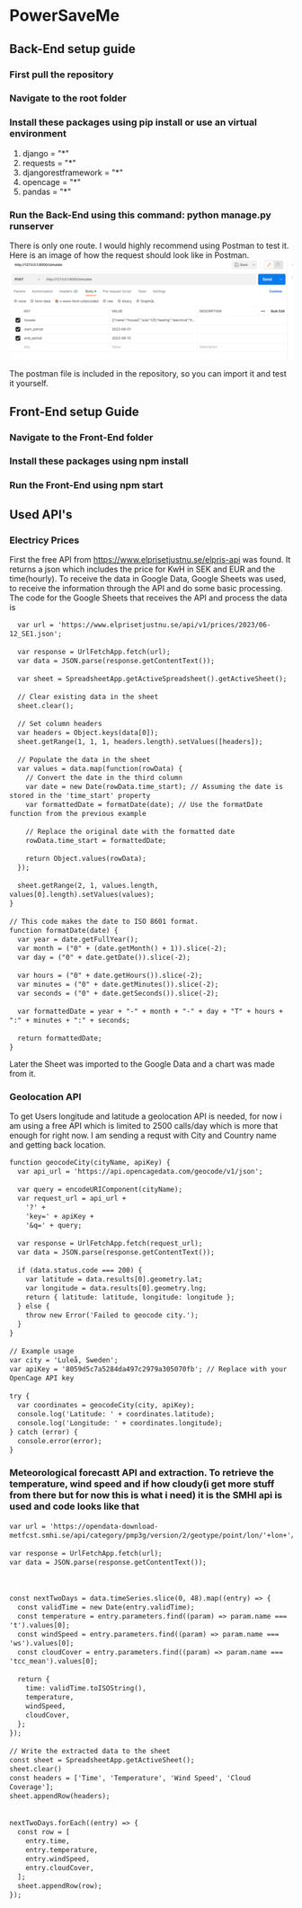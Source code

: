 # PowerSaveMe

## Back-End setup guide
### First pull the repository
### Navigate to the root folder
### Install these packages using pip install or use an virtual environment

1. django = "*"
2. requests = "*"
3. djangorestframework = "*"
4. opencage = "*"
5. pandas = "*"

### Run the Back-End using this command: python manage.py runserver
There is only one route. I would highly recommend using Postman to test it. <br>
Here is an image of how the request should look like in Postman.
![image](example_request.png)	

The postman file is included in the repository, so you can import it and test it yourself. <br>

## Front-End setup Guide
### Navigate to the Front-End folder
### Install these packages using npm install
### Run the Front-End using npm start

## Used API's
### Electricy Prices
First the free API from https://www.elprisetjustnu.se/elpris-api was found. It returns a json which includes the price for KwH in SEK and EUR and the time(hourly). To receive the data in
Google Data, Google Sheets was used, to receive the information through the API and do some basic processing. The code for the Google Sheets that receives the API and process the data is 
```function fetchDataFromAPI() {
  var url = 'https://www.elprisetjustnu.se/api/v1/prices/2023/06-12_SE1.json';
  
  var response = UrlFetchApp.fetch(url);
  var data = JSON.parse(response.getContentText());
  
  var sheet = SpreadsheetApp.getActiveSpreadsheet().getActiveSheet();
  
  // Clear existing data in the sheet
  sheet.clear();
  
  // Set column headers
  var headers = Object.keys(data[0]);
  sheet.getRange(1, 1, 1, headers.length).setValues([headers]);
  
  // Populate the data in the sheet
  var values = data.map(function(rowData) {
    // Convert the date in the third column
    var date = new Date(rowData.time_start); // Assuming the date is stored in the 'time_start' property
    var formattedDate = formatDate(date); // Use the formatDate function from the previous example
    
    // Replace the original date with the formatted date
    rowData.time_start = formattedDate;
    
    return Object.values(rowData);
  });
  
  sheet.getRange(2, 1, values.length, values[0].length).setValues(values);
}

// This code makes the date to ISO 8601 format.
function formatDate(date) {
  var year = date.getFullYear();
  var month = ("0" + (date.getMonth() + 1)).slice(-2);
  var day = ("0" + date.getDate()).slice(-2);
  
  var hours = ("0" + date.getHours()).slice(-2);
  var minutes = ("0" + date.getMinutes()).slice(-2);
  var seconds = ("0" + date.getSeconds()).slice(-2);
  
  var formattedDate = year + "-" + month + "-" + day + "T" + hours + ":" + minutes + ":" + seconds;
  
  return formattedDate;
}
```
Later the Sheet was imported to the Google Data and a chart was made from it.
### Geolocation API

To get Users longitude and latitude a geolocation API is needed, for now i am using a free API which is limited to 2500 calls/day which is more that enough for right now. 
I am sending a requst with City and Country name and getting back location. 
```
function geocodeCity(cityName, apiKey) {
  var api_url = 'https://api.opencagedata.com/geocode/v1/json';

  var query = encodeURIComponent(cityName);
  var request_url = api_url +
    '?' +
    'key=' + apiKey +
    '&q=' + query;

  var response = UrlFetchApp.fetch(request_url);
  var data = JSON.parse(response.getContentText());

  if (data.status.code === 200) {
    var latitude = data.results[0].geometry.lat;
    var longitude = data.results[0].geometry.lng;
    return { latitude: latitude, longitude: longitude };
  } else {
    throw new Error('Failed to geocode city.');
  }
}

// Example usage
var city = 'Luleå, Sweden';
var apiKey = '8059d5c7a5284da497c2979a305070fb'; // Replace with your OpenCage API key

try {
  var coordinates = geocodeCity(city, apiKey);
  console.log('Latitude: ' + coordinates.latitude);
  console.log('Longitude: ' + coordinates.longitude);
} catch (error) {
  console.error(error);
}

```
### Meteorological forecastt API and extraction. To retrieve the temperature, wind speed and if how cloudy(i get more stuff from there but for now this is what i need) it is the SMHI api is used and code looks like that 
```
var url = 'https://opendata-download-metfcst.smhi.se/api/category/pmp3g/version/2/geotype/point/lon/'+lon+'/lat/'+lat+'/data.json';

var response = UrlFetchApp.fetch(url);
var data = JSON.parse(response.getContentText());



const nextTwoDays = data.timeSeries.slice(0, 48).map((entry) => {
  const validTime = new Date(entry.validTime);
  const temperature = entry.parameters.find((param) => param.name === 't').values[0];
  const windSpeed = entry.parameters.find((param) => param.name === 'ws').values[0];
  const cloudCover = entry.parameters.find((param) => param.name === 'tcc_mean').values[0];

  return {
    time: validTime.toISOString(),
    temperature,
    windSpeed,
    cloudCover,
  };
});

// Write the extracted data to the sheet
const sheet = SpreadsheetApp.getActiveSheet();
sheet.clear()
const headers = ['Time', 'Temperature', 'Wind Speed', 'Cloud Coverage'];
sheet.appendRow(headers);


nextTwoDays.forEach((entry) => {
  const row = [
    entry.time,
    entry.temperature,
    entry.windSpeed,
    entry.cloudCover,
  ];
  sheet.appendRow(row);
});
```
